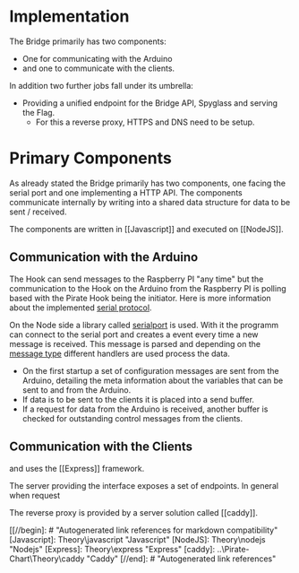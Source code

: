 # Implementation

The Bridge primarily has two components:

* One for communicating with the Arduino 
* and one to communicate with the clients.

In addition two further jobs fall under its umbrella:

* Providing a unified endpoint for the Bridge API, Spyglass and serving the Flag.
    * For this a reverse proxy, HTTPS and DNS need to be setup.

# Primary Components

As already stated the Bridge primarily has two components, one facing the serial port and one implementing a HTTP API. The components communicate internally by writing into a shared data structure for data to be sent / received. 

The components are written in [[Javascript]] and executed on [[NodeJS]].

## Communication with the Arduino

The Hook can send messages to the Raspberry PI "any time" but the communication to the Hook on the Arduino from the Raspberry PI is polling based with the Pirate Hook being the initiator. Here is more information about the implemented [serial protocol](../Pirate-Hook/pirate-serial-protocol.md). 



On the Node side a library called [serialport](https://serialport.io/) is used. With it the programm can connect to the serial port and  creates a event every time a new message is received. This message is parsed and depending on the [message type](../Pirate-Hook/serial-protocol.md) different handlers are used process the data. 

* On the first startup a set of configuration messages are sent from the Arduino, detailing the meta information about the variables that can be sent to and from the Arduino.
* If data is to be sent to the clients it is placed into a send buffer.
* If a request for data from the Arduino is received, another buffer is checked for outstanding control messages from the clients.

## Communication with the Clients

and uses the [[Express]] framework.

The server providing the interface exposes a set of endpoints. In general when request

The reverse proxy is provided by a server solution called [[caddy]].

[[//begin]: # "Autogenerated link references for markdown compatibility"
[Javascript]: Theory\javascript "Javascript"
[NodeJS]: Theory\nodejs "Nodejs"
[Express]: Theory\express "Express"
[caddy]: ..\Pirate-Chart\Theory\caddy "Caddy"
[//end]: # "Autogenerated link references"